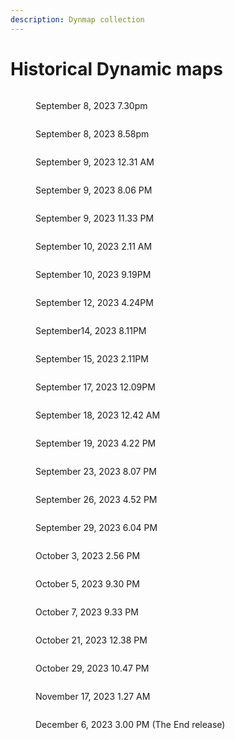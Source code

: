 ```yaml
---
description: Dynmap collection
---
```


# Historical Dynamic maps

<figure><img src="../../../../.gitbook/assets/image (31).png" alt=""><figcaption><p>September 8, 2023 7.30pm</p></figcaption></figure>



<figure><img src="../../../../.gitbook/assets/image (34).png" alt=""><figcaption><p>September 8, 2023 8.58pm</p></figcaption></figure>

<figure><img src="../../../../.gitbook/assets/image (35).png" alt=""><figcaption><p>September 9, 2023 12.31 AM</p></figcaption></figure>

<figure><img src="../../../../.gitbook/assets/image (36).png" alt=""><figcaption><p>September 9, 2023 8.06 PM</p></figcaption></figure>

<figure><img src="../../../../.gitbook/assets/image (37).png" alt=""><figcaption><p>September 9, 2023 11.33 PM</p></figcaption></figure>

<figure><img src="../../../../.gitbook/assets/image (38).png" alt=""><figcaption><p>September 10, 2023 2.11 AM</p></figcaption></figure>

<figure><img src="../../../../.gitbook/assets/image (41).png" alt=""><figcaption><p>September 10, 2023 9.19PM</p></figcaption></figure>

<figure><img src="../../../../.gitbook/assets/image (40).png" alt=""><figcaption><p>September 12, 2023 4.24PM</p></figcaption></figure>

<figure><img src="../../../../.gitbook/assets/image (42).png" alt=""><figcaption><p>September14, 2023 8.11PM</p></figcaption></figure>

<figure><img src="../../../../.gitbook/assets/image (43).png" alt=""><figcaption><p>September 15, 2023 2.11PM</p></figcaption></figure>

<figure><img src="../../../../.gitbook/assets/image (44).png" alt=""><figcaption><p>September 17, 2023 12.09PM</p></figcaption></figure>

<figure><img src="../../../../.gitbook/assets/image (45).png" alt=""><figcaption><p>September 18, 2023 12.42 AM</p></figcaption></figure>

<figure><img src="../../../../.gitbook/assets/image (46).png" alt=""><figcaption><p>September 19, 2023 4.22 PM</p></figcaption></figure>

<figure><img src="../../../../.gitbook/assets/image (47).png" alt=""><figcaption><p>September 23, 2023 8.07 PM</p></figcaption></figure>

<figure><img src="../../../../.gitbook/assets/image (48).png" alt=""><figcaption><p>September 26, 2023 4.52 PM</p></figcaption></figure>

<figure><img src="../../../../.gitbook/assets/image (49).png" alt=""><figcaption><p>September 29, 2023 6.04 PM</p></figcaption></figure>

<figure><img src="../../../../.gitbook/assets/image (50).png" alt=""><figcaption><p>October 3, 2023 2.56 PM</p></figcaption></figure>

<figure><img src="../../../../.gitbook/assets/image (51).png" alt=""><figcaption><p>October 5, 2023 9.30 PM</p></figcaption></figure>

<figure><img src="../../../../.gitbook/assets/image (52).png" alt=""><figcaption><p>October 7, 2023 9.33 PM</p></figcaption></figure>

<figure><img src="../../../../.gitbook/assets/image (53).png" alt=""><figcaption><p>October 21, 2023 12.38 PM</p></figcaption></figure>

<figure><img src="../../../../.gitbook/assets/image (54).png" alt=""><figcaption><p>October 29, 2023 10.47 PM</p></figcaption></figure>

<figure><img src="../../../../.gitbook/assets/image (55).png" alt=""><figcaption><p>November 17, 2023 1.27 AM</p></figcaption></figure>

<figure><img src="../../../../.gitbook/assets/image (56).png" alt=""><figcaption><p>December 6, 2023 3.00 PM (The End release) </p></figcaption></figure>

